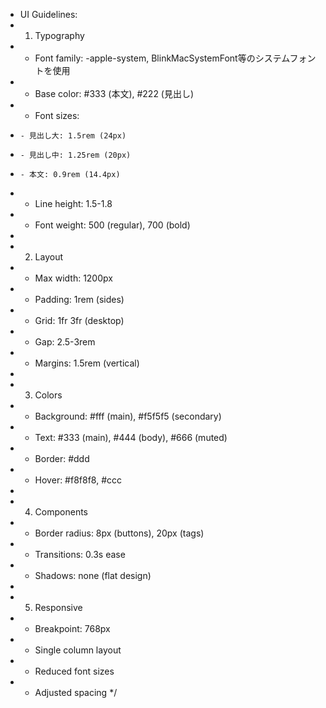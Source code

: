  * UI Guidelines:
 * 1. Typography
 *   - Font family: -apple-system, BlinkMacSystemFont等のシステムフォントを使用
 *   - Base color: #333 (本文), #222 (見出し)
 *   - Font sizes:
 *     - 見出し大: 1.5rem (24px)
 *     - 見出し中: 1.25rem (20px) 
 *     - 本文: 0.9rem (14.4px)
 *   - Line height: 1.5-1.8
 *   - Font weight: 500 (regular), 700 (bold)
 * 
 * 2. Layout
 *   - Max width: 1200px
 *   - Padding: 1rem (sides)
 *   - Grid: 1fr 3fr (desktop)
 *   - Gap: 2.5-3rem
 *   - Margins: 1.5rem (vertical)
 * 
 * 3. Colors
 *   - Background: #fff (main), #f5f5f5 (secondary)
 *   - Text: #333 (main), #444 (body), #666 (muted)
 *   - Border: #ddd
 *   - Hover: #f8f8f8, #ccc
 * 
 * 4. Components
 *   - Border radius: 8px (buttons), 20px (tags)
 *   - Transitions: 0.3s ease
 *   - Shadows: none (flat design)
 * 
 * 5. Responsive
 *   - Breakpoint: 768px
 *   - Single column layout
 *   - Reduced font sizes
 *   - Adjusted spacing
 */
